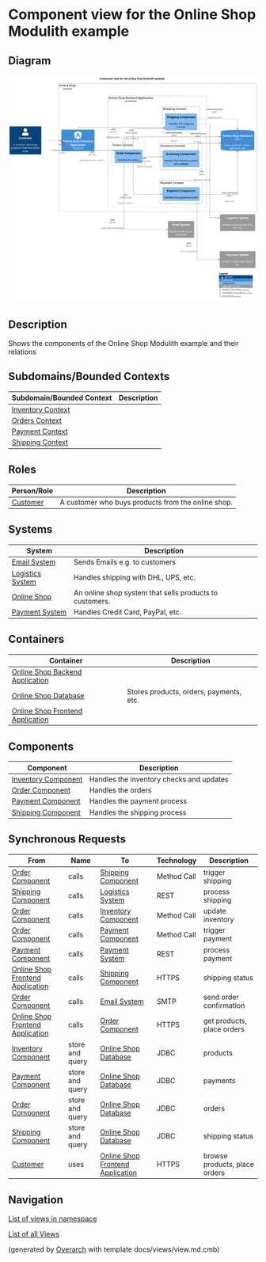 # Component view for the Online Shop Modulith example

## Diagram
![Component view for the Online Shop Modulith example](../../../../software-development/architecture/example/modulith/component-view.png)

## Description
Shows the components of the Online Shop Modulith example and their relations

## Subdomains/Bounded Contexts
| Subdomain/Bounded Context | Description |
|---|---|
| [Inventory Context](../../../../software-development/architecture/example/modulith/inventory.md)|  |
| [Orders Context](../../../../software-development/architecture/example/modulith/orders.md)|  |
| [Payment Context](../../../../software-development/architecture/example/modulith/payment.md)|  |
| [Shipping Context](../../../../software-development/architecture/example/modulith/shipping.md)|  |

## Roles
| Person/Role | Description |
|---|---|
| [Customer](../../../../software-development/architecture/example/modulith/customer.md)| A customer who buys products from the online shop. |

## Systems
| System | Description |
|---|---|
| [Email System](../../../../software-development/architecture/example/modulith/email-system.md)| Sends Emails e.g. to customers |
| [Logistics System](../../../../software-development/architecture/example/modulith/logistics-system.md)| Handles shipping with DHL, UPS, etc. |
| [Online Shop](../../../../software-development/architecture/example/modulith/online-shop-system.md)| An online shop system that sells products to customers. |
| [Payment System](../../../../software-development/architecture/example/modulith/payment-system.md)| Handles Credit Card, PayPal, etc. |

## Containers
| Container | Description |
|---|---|
| [Online Shop Backend Application](../../../../software-development/architecture/example/modulith/online-shop-backend.md)|  |
| [Online Shop Database](../../../../software-development/architecture/example/modulith/online-shop-db.md)| Stores products, orders, payments, etc. |
| [Online Shop Frontend Application](../../../../software-development/architecture/example/modulith/online-shop-frontend.md)|  |

## Components
| Component | Description |
|---|---|
| [Inventory Component](../../../../software-development/architecture/example/modulith/inventory-component.md)| Handles the inventory checks and updates |
| [Order Component](../../../../software-development/architecture/example/modulith/order-component.md)| Handles the orders |
| [Payment Component](../../../../software-development/architecture/example/modulith/payment-component.md)| Handles the payment process |
| [Shipping Component](../../../../software-development/architecture/example/modulith/shipping-component.md)| Handles the shipping process |

## Synchronous Requests
| From | Name | To | Technology | Description |
|---|---|---|---|---|
| [Order Component](../../../../software-development/architecture/example/modulith/order-component.md) | calls | [Shipping Component](../../../../software-development/architecture/example/modulith/shipping-component.md) | Method Call | trigger shipping |
| [Shipping Component](../../../../software-development/architecture/example/modulith/shipping-component.md) | calls | [Logistics System](../../../../software-development/architecture/example/modulith/logistics-system.md) | REST | process shipping |
| [Order Component](../../../../software-development/architecture/example/modulith/order-component.md) | calls | [Inventory Component](../../../../software-development/architecture/example/modulith/inventory-component.md) | Method Call | update inventory |
| [Order Component](../../../../software-development/architecture/example/modulith/order-component.md) | calls | [Payment Component](../../../../software-development/architecture/example/modulith/payment-component.md) | Method Call | trigger payment |
| [Payment Component](../../../../software-development/architecture/example/modulith/payment-component.md) | calls | [Payment System](../../../../software-development/architecture/example/modulith/payment-system.md) | REST | process payment |
| [Online Shop Frontend Application](../../../../software-development/architecture/example/modulith/online-shop-frontend.md) | calls | [Shipping Component](../../../../software-development/architecture/example/modulith/shipping-component.md) | HTTPS | shipping status |
| [Order Component](../../../../software-development/architecture/example/modulith/order-component.md) | calls | [Email System](../../../../software-development/architecture/example/modulith/email-system.md) | SMTP | send order confirmation |
| [Online Shop Frontend Application](../../../../software-development/architecture/example/modulith/online-shop-frontend.md) | calls | [Order Component](../../../../software-development/architecture/example/modulith/order-component.md) | HTTPS | get products, place orders |
| [Inventory Component](../../../../software-development/architecture/example/modulith/inventory-component.md) | store and query | [Online Shop Database](../../../../software-development/architecture/example/modulith/online-shop-db.md) | JDBC | products |
| [Payment Component](../../../../software-development/architecture/example/modulith/payment-component.md) | store and query | [Online Shop Database](../../../../software-development/architecture/example/modulith/online-shop-db.md) | JDBC | payments |
| [Order Component](../../../../software-development/architecture/example/modulith/order-component.md) | store and query | [Online Shop Database](../../../../software-development/architecture/example/modulith/online-shop-db.md) | JDBC | orders |
| [Shipping Component](../../../../software-development/architecture/example/modulith/shipping-component.md) | store and query | [Online Shop Database](../../../../software-development/architecture/example/modulith/online-shop-db.md) | JDBC | shipping status |
| [Customer](../../../../software-development/architecture/example/modulith/customer.md) | uses | [Online Shop Frontend Application](../../../../software-development/architecture/example/modulith/online-shop-frontend.md) | HTTPS | browse products, place orders |

## Navigation
[List of views in namespace](./views-in-namespace.md)

[List of all Views](../../../../views.md)


(generated by [Overarch](https://github.com/soulspace-org/overarch) with template docs/views/view.md.cmb)

